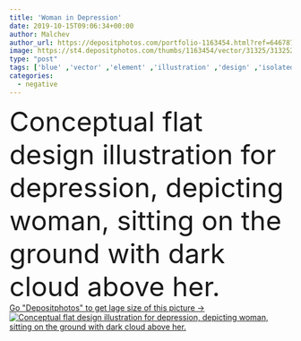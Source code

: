 ```yaml
---
title: 'Woman in Depression'
date: 2019-10-15T09:06:34+00:00
author: Malchev
author_url: https://depositphotos.com/portfolio-1163454.html?ref=64678756
image: https://st4.depositphotos.com/thumbs/1163454/vector/31325/313252242/api_thumb_450.jpg?forcejpeg=true
type: "post"
tags: ['blue' ,'vector' ,'element' ,'illustration' ,'design' ,'isolated' ,'person' ,'girl' ,'female' ,'rain' ,'cloud' ,'dark' ,'cartoon' ,'character' ,'emotion' ,'concept' ,'nostalgia' ,'woman' ,'flat' ,'stress' ,'emotional' ,'mood' ,'negative' ,'alone' ,'miserable' ,'depression' ,'thought' ,'sadness' ,'sad' ,'sullen' ,'lonely' ,'Frowning' ,'low' ,'Worried' ,'guilt' ,'Anxiety' ,'grief' ,'frustration' ,'despair' ,'depressed' ,'disappointment' ,'worry' ,'distraught' ,'drowning' ,'heartbreak' ,'heartbroken' ,'clip art' ,'job loss' ,'midlife crisis' ,'flat design' ]
categories: 
  - negative
---
```

<div aling="center">
            <font size="60"> Conceptual flat design illustration for depression, depicting woman, sitting on the ground with dark cloud above her.</font>   
</div>
<div>
    <a href='https://st4.depositphotos.com/thumbs/1163454/vector/31325/313252242/api_thumb_450.jpg?forcejpeg=true?ref=64678756' target=_blank > Go "Depositphotos" to get lage size of this picture ->
        <img href='https://st4.depositphotos.com/thumbs/1163454/vector/31325/313252242/api_thumb_450.jpg?forcejpeg=true?ref=64678756' src='https://st4.depositphotos.com/1163454/31325/v/950/depositphotos_313252242-stock-illustration-woman-in-depression.jpg?forcejpeg=true' alt='Conceptual flat design illustration for depression, depicting woman, sitting on the ground with dark cloud above her.' >
    </a>
</div>
